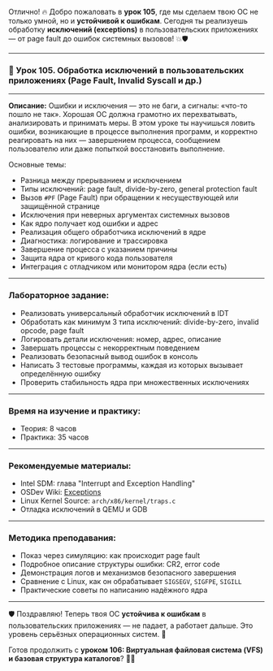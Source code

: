 Отлично! 🔥 Добро пожаловать в **урок 105**, где мы сделаем твою ОС не только умной, но и **устойчивой к ошибкам**. Сегодня ты реализуешь обработку **исключений (exceptions)** в пользовательских приложениях — от page fault до ошибок системных вызовов! 💥🛡️

---

### 🔹 Урок 105. Обработка исключений в пользовательских приложениях (Page Fault, Invalid Syscall и др.)

---

**Описание:**
Ошибки и исключения — это не баги, а сигналы: «что-то пошло не так». Хорошая ОС должна грамотно их перехватывать, анализировать и принимать меры. В этом уроке ты научишься ловить ошибки, возникающие в процессе выполнения программ, и корректно реагировать на них — завершением процесса, сообщением пользователю или даже попыткой восстановить выполнение.

Основные темы:

* Разница между прерыванием и исключением
* Типы исключений: page fault, divide-by-zero, general protection fault
* Вызов `#PF` (Page Fault) при обращении к несуществующей или защищённой странице
* Исключения при неверных аргументах системных вызовов
* Как ядро получает код ошибки и адрес
* Реализация общего обработчика исключений в ядре
* Диагностика: логирование и трассировка
* Завершение процесса с указанием причины
* Защита ядра от кривого кода пользователя
* Интеграция с отладчиком или монитором ядра (если есть)

---

### Лабораторное задание:

* Реализовать универсальный обработчик исключений в IDT
* Обработать как минимум 3 типа исключений: divide-by-zero, invalid opcode, page fault
* Логировать детали исключения: номер, адрес, описание
* Завершать процессы с некорректным поведением
* Реализовать безопасный вывод ошибок в консоль
* Написать 3 тестовые программы, каждая из которых вызывает определённую ошибку
* Проверить стабильность ядра при множественных исключениях

---

### Время на изучение и практику:

* Теория: 8 часов
* Практика: 35 часов

---

### Рекомендуемые материалы:

* Intel SDM: глава "Interrupt and Exception Handling"
* OSDev Wiki: [Exceptions](https://wiki.osdev.org/Exceptions)
* Linux Kernel Source: `arch/x86/kernel/traps.c`
* Отладка исключений в QEMU и GDB

---

### Методика преподавания:

* Показ через симуляцию: как происходит page fault
* Подробное описание структуры ошибки: CR2, error code
* Демонстрация логов и механизмов безопасного завершения
* Сравнение с Linux, как он обрабатывает `SIGSEGV`, `SIGFPE`, `SIGILL`
* Практические советы по написанию надёжного ядра

---

🛡️ Поздравляю! Теперь твоя ОС **устойчива к ошибкам** в пользовательских приложениях — не падает, а работает дальше. Это уровень серьёзных операционных систем. 💪

Готов продолжить с **уроком 106: Виртуальная файловая система (VFS) и базовая структура каталогов**? 📁🧩
